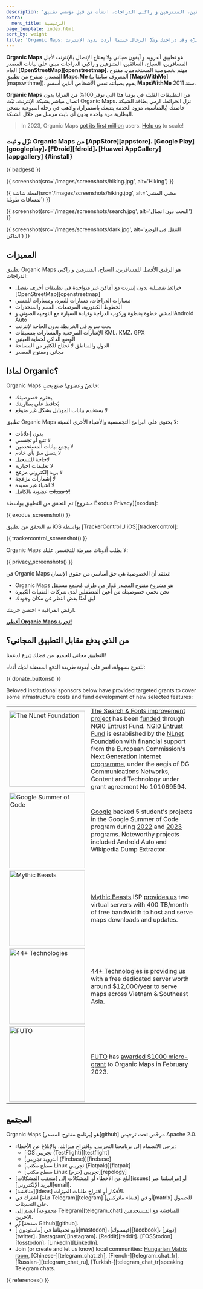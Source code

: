 ```yaml
---
description: 'خرائط مفصلة بدون إنترنت لأجل المسافرين، السياح، السائقين، المتنزهين و راكبي الدراجات، انشأت من قبل مؤسسي تطبيق MapsWithMe (Maps.Me).'
extra:
  menu_title: الرئيسية
page_template: index.html
sort_by: weight
title: 'Organic Maps: تنزَّه وقد دراجتك وشُدَّ الرحال حيثما أردت بدون الإنترنت'
---
```


**Organic Maps** هو تطبيق أندرويد و آيفون مجاني ولا يحتاج الإتصال بالإنترنت لأجل المسافرين، السياح، السائقين، المتنزهين و راكبي الدراجات مبني على بيانات المصدر العام **[OpenStreetMap][openstreetmap]**. مهتم بخصوصية المستخدمين، مفتوح المصدر، متفرع من تطبيق **Maps.Me** (المعروف سابقا بـ [**MapsWithMe**][mapswithme])، يقوم بصيانته نفس الأشخاص الذين أسسو **MapsWithMe** سنة 2011.

**Organic Maps** من التطبيقات القليلة في يومنا هذا التي توفر 100% من المزايا بدون اتصال مباشر بشبكة الإنترنت. ثبّت Organic Maps، نزل الخرائط، ارمي بطاقة الشبكة خاصتك (بالمناسبة، مزود الخدمة يتتبعك باستمرار)، واذهب في رحلة اسبوعية بشحن البطارية مرة واحدة ودون أي بايت مرسل من خلال الشبكة.

> In 2023, Organic Maps [got its first million](@/news/2023-12-23/281/index.md) users. [Help us](@/donate/index.md) to scale!

### نزّل و ثبت Organic Maps من [AppStore][appstore]، [Google Play][googleplay]، [FDroid][fdroid]، [Huawei AppGallery][appgallery] {#install}

{{ badges() }}

{{ screenshot(src='/images/screenshots/hiking.jpg', alt='Hiking') }}

{{ لقطة شاشة(src='/images/screenshots/hiking.jpg', alt='محبي المشي لمسافات
طويلة') }}

{{ screenshot(src='/images/screenshots/search.jpg', alt='البحث دون اتصال')
}}

{{ screenshot(src='/images/screenshots/dark.jpg', alt='التنقل في الوضع
الداكن') }}

## المميزات

تطبيق Organic Maps هو الرفيق الأفضل للمسافرين، السياح، المتنزهين و راكبي
الدراجات:

- خرائط تفصيلية بدون إنترنت مع أماكن غير متواجدة في تطبيقات أخرى، بفضل
  [OpenStreetMap][openstreetmap]
- مسارات الدراجات، مسارات للتنزه، ومسارات للمشي
- الخطوط الكنتورية، المرتفعات، القمم والمنحدرات
- المشي خطوة بخطوة وركوب الدراجة وقيادة السيارة مع التوجيه الصوتي وAndroid
  Auto
- بحث سريع في الخريطة بدون الحاجة لإنترنت
- الإشارات المرجعية والمسارات بتنسيقات KML، KMZ، GPX
- الوضع الداكن لحماية العينين
- الدول والمناطق لا تحتاج للكثير من المساحة
- مجاني ومفتوح المصدر

## لماذا Organic؟

Organic Maps خالصٌ وعضوي! صنع بحبٍ:

- يحترم خصوصيتك
- يُحافظ على بطاريتك
- لا يستخدم بيانات الموبايل بشكل غير متوقع

تطبيق Organic Maps لا يحتوي على البرامج التجسسية والأشياء الأخرى السيئة:

- بدون إعلانات
- لا تتبع أو تجسس
- لا يجمع بيانات المستخدمين
- لا يتصل سرً بأي خادم
- لاحاجة للتسجيل
- لا تعليمات اجبارية
- لا بريد إلكتروني مزعج
- لا إشعارات مزعجة
- لا اشياء غير مفيدة
- ~~لا مبيدات~~ عضوية بالكامل!

تم التحقق من التطبيق بواسطة [مشروع Exodus Privacy][exodus]:

{{ exodus_screenshot() }}

تم التحقق من تطبيق iOS بواسطة [TrackerControl لـ iOS][trackercontrol]:

{{ trackercontrol_screenshot() }}

Organic Maps لا يطلب أذونات مفرطة للتجسس عليك:

{{ privacy_screenshots() }}

في Organic Maps نعتقد أن الخصوصية هي حق أساسي من حقوق الإنسان:

- Organic Maps هو مشروع مفتوح المصدر مُدار من طرف مُجتمع مستقل
- نحن نحمي خصوصيتك من أعين المتطفلين لدى شركات التقنيات الكبيرة
- ابق آمنًا بغض النظر عن مكان وجودك

ارفض المراقبة - احتضن حريتك.

**[أعطي Organic Maps تجربة!](#install)**

## من الذي يدفع مقابل التطبيق المجاني؟

التطبيق مجاني للجميع. من فضلك [تبرع](@/donate/index.md) لدعمنا!

للتبرع بسهولة، انقر على أيقونة طريقة الدفع المفضلة لديك أدناه:

{{ donate_buttons() }}

Beloved institutional sponsors below have provided targeted grants to cover
some infrastructure costs and fund development of new selected features:

<table style="border-spacing: 20px">
  <tr>
    <td>
      <a href="https://nlnet.nl/"><img src="sponsors/nlnet.svg" alt="The NLnet Foundation" width="200px"></a>
    </td>
    <td>
      <a href="https://github.com/organicmaps/organicmaps/milestone/7">The Search & Fonts improvement project</a> has been <a href="https://nlnet.nl/project/OrganicMaps/">funded</a> through NGI0 Entrust Fund. <a href="https://nlnet.nl/entrust/">NGI0 Entrust Fund</a> is established by the <a href="https://nlnet.nl/">NLnet Foundation</a> with financial support from the European Commission's <a href="https://www.ngi.eu/">Next Generation Internet programme</a>, under the aegis of DG Communications Networks, Content and Technology under grant agreement No 101069594.
    </td>
  </tr>
  <tr>
    <td>
      <a href="https://summerofcode.withgoogle.com/"><img src="sponsors/gsoc.svg" alt="Google Summer of Code" width="200px"></a>
    </td>
    <td>
      <a href="https://summerofcode.withgoogle.com/">Google</a> backed 5 student's projects in the Google Summer of Code program during <a href="https://summerofcode.withgoogle.com/programs/2022/organizations/organic-maps">2022</a> and <a href="https://summerofcode.withgoogle.com/programs/2023/organizations/organic-maps">2023</a> programs. Noteworthy projects included Android Auto and Wikipedia Dump Extractor.
    </td>
  </tr>
  <tr>
    <td>
      <a href="https://www.mythic-beasts.com/"><img src="sponsors/mythic-beasts.png" alt="Mythic Beasts" width="200px"></a>
    </td>
    <td>
      <a href="https://www.mythic-beasts.com/">Mythic Beasts</a> ISP <a href="https://www.mythic-beasts.com/blog/2021/10/06/improving-the-world-bit-by-expensive-bit/">provides us</a> two virtual servers with 400 TB/month of free bandwidth to host and serve maps downloads and updates.
    </td>
  </tr>
  <tr>
    <td>
      <a href="https://44plus.vn"><img src="sponsors/44plus.svg" alt="44+ Technologies" width="200px"></a>
    </td>
    <td>
      <a href="https://44plus.vn">44+ Technologies</a> is <a href="https://44plus.vn/organicmaps">providing us </a>with a free dedicated server worth around $12,000/year to serve maps across Vietnam & Southeast Asia.
    </td>
  </tr>
  <tr>
    <td>
      <a href="https://futo.org"><img src="sponsors/futo.svg" alt="FUTO" width="200px"></a>
    </td>
    <td>
      <a href="https://futo.org">FUTO</a> has <a href="https://www.youtube.com/watch?v=fJJclgBHrEw">awarded $1000 micro-grant</a> to Organic Maps in February 2023.
    </td>
  </tr>
</table>

## المجتمع

Organic Maps هو [برنامج مفتوح المصدر][github] مرخّص تحت ترخيص Apache 2.0.

- يرجى الانضمام إلى برنامجنا التجريبي، واقتراح ميزاتك، والإبلاغ عن الأخطاء:
  * [iOS تجريبي (TestFlight)][testflight]
  * [أندرويد تجريبي (Firebase)][firebase]
  * [سطح مكتب Linux تجريبي (Flatpak)][flatpak]
  * [سطح مكتب Linux تجريبي (حزم)][repology]
- أبلغ عن الأخطاء أو المشكلات إلى [متعقب المشكلات][issues] أو [مراسلتنا عبر
  البريد الإلكتروني][email].
- [مناقشة][ideas] الأفكار أو اقتراح طلبات الميزات.
- اشترك في [قناة Telegram][telegram] أو في [فضاء ماتركس][matrix] للحصول على
  التحديثات.
- انضم إلى [مجموعة Telegram][telegram_chat] للمناقشة مع المستخدمين الآخرين.
- زُر [صفحة Github][github].
- تابع تحديثاتنا في [ماستودون ][mastodon]، [فيسبوك][facebook]،
  [تويتر][twitter]، [Instagram][instagram]، [Reddit][reddit]،
  [FOSStodon][fosstodon]، [LinkedIn][LinkedIn].
- Join (or create and let us know) local communities: [Hungarian Matrix
  room](https://matrix.to/#/#organicmapstranslate_hu:matrix.org),
  [Chinese-][telegram_chat_zh], [French-][telegram_chat_fr],
  [Russian-][telegram_chat_ru], [Turkish-][telegram_chat_tr]speaking
  Telegram chats.

[fork]: https://en.wikipedia.org/wiki/Fork_(software_development)

{{ references() }}
